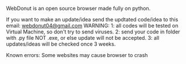WebDonut is an open source browser made fully on python.

If you want to make an update/idea send the updtated code/idea to this email: webdonut04@gmail.com
WARNING: 1: all codes will be tested on Virtual Machine, so don't try to send viruses.
         2: send your code in folder with .py file NOT .exe, or else update will not be accepted.
         3: all updates/ideas will be checked once 3 weeks.

Known errors:
Some websites may cause browser to crash
